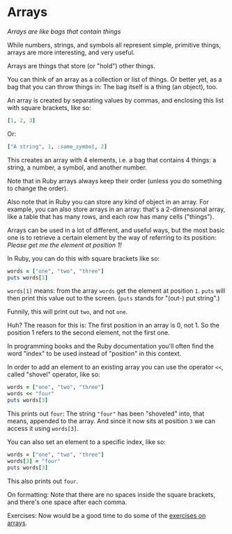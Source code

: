 # Arrays

*Arrays are like bags that contain things*

While numbers, strings, and symbols all represent simple, primitive things,
arrays are more interesting, and very useful.

Arrays are things that store (or "hold") other things.

You can think of an array as a collection or list of things. Or better yet, as
a bag that you can throw things in: The bag itself is a thing (an object), too.

An array is created by separating values by commas, and enclosing this list
with square brackets, like so:

```ruby
[1, 2, 3]
```

Or:

```ruby
["A string", 1, :some_symbol, 2]
```

This creates an array with 4 elements, i.e. a bag that contains 4 things: a
string, a number, a symbol, and another number.

Note that in Ruby arrays always keep their order (unless you do something
to change the order).

Also note that in Ruby you can store any kind of object in an array. For
example, you can also store arrays in an array: that's a 2-dimensional array,
like a table that has many rows, and each row has many cells ("things").

Arrays can be used in a lot of different, and useful ways, but the most basic
one is to retrieve a certain element by the way of referring to its position:
*Please get me the element at position 1!*

In Ruby, you can do this with square brackets like so:

```ruby
words = ["one", "two", "three"]
puts words[1]
```

`words[1]` means: from the array `words` get the element at position
`1`. `puts` will then print this value out to the screen. (`puts` stands for
"(out-) put string".)

Funnily, this will print out `two`, and not `one`.

Huh? The reason for this is: The first position in an array is 0, not 1. So the
position 1 refers to the second element, not the first one.

In programming books and the Ruby documentation you'll often find the word
"index" to be used instead of "position" in this context.

In order to add an element to an existing array you can use the operator `<<`,
called "shovel" operator, like so:

```ruby
words = ["one", "two", "three"]
words << "four"
puts words[3]
```

This prints out `four`: The string `"four"` has been "shoveled" into, that
means, appended to the array. And since it now sits at position `3` we can
access it using `words[3]`.

You can also set an element to a specific index, like so:

```ruby
words = ["one", "two", "three"]
words[3] = "four"
puts words[3]
```

This also prints out `four`.

On formatting: Note that there are no spaces inside the square brackets,
and there's one space after each comma.

Exercises: Now would be a good time to do some of the [exercises on
arrays](/exercises/arrays_1.html).
